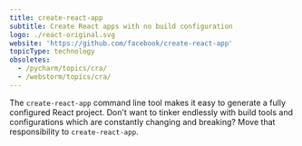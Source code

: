 ```yaml
---
title: create-react-app
subtitle: Create React apps with no build configuration
logo: ./react-original.svg
website: 'https://github.com/facebook/create-react-app'
topicType: technology
obsoletes:
  - /pycharm/topics/cra/
  - /webstorm/topics/cra/
---
```


The ``create-react-app`` command line tool makes it easy to generate
a fully configured React project. Don't want to tinker endlessly with
build tools and configurations which are constantly changing and breaking? Move
that responsibility to ``create-react-app``.
